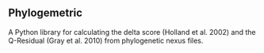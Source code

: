 Phylogemetric
-------------

A Python library for calculating the delta score (Holland et al. 2002) and the Q-Residual (Gray et al. 2010) from
phylogenetic nexus files.

